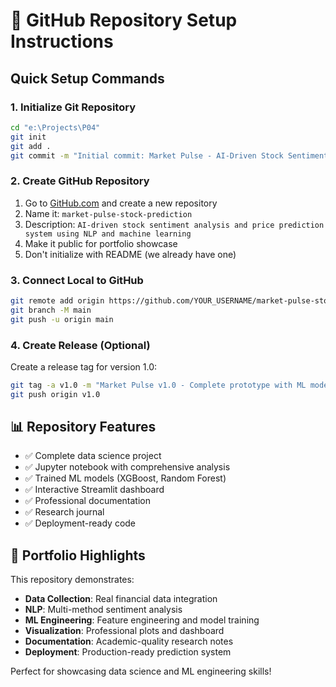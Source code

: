 # 🚀 GitHub Repository Setup Instructions

## Quick Setup Commands

### 1. Initialize Git Repository
```bash
cd "e:\Projects\P04"
git init
git add .
git commit -m "Initial commit: Market Pulse - AI-Driven Stock Sentiment Analysis"
```

### 2. Create GitHub Repository
1. Go to [GitHub.com](https://github.com) and create a new repository
2. Name it: `market-pulse-stock-prediction`
3. Description: `AI-driven stock sentiment analysis and price prediction system using NLP and machine learning`
4. Make it public for portfolio showcase
5. Don't initialize with README (we already have one)

### 3. Connect Local to GitHub
```bash
git remote add origin https://github.com/YOUR_USERNAME/market-pulse-stock-prediction.git
git branch -M main
git push -u origin main
```

### 4. Create Release (Optional)
Create a release tag for version 1.0:
```bash
git tag -a v1.0 -m "Market Pulse v1.0 - Complete prototype with ML models and dashboard"
git push origin v1.0
```

## 📊 Repository Features
- ✅ Complete data science project
- ✅ Jupyter notebook with comprehensive analysis
- ✅ Trained ML models (XGBoost, Random Forest)
- ✅ Interactive Streamlit dashboard
- ✅ Professional documentation
- ✅ Research journal
- ✅ Deployment-ready code

## 🎯 Portfolio Highlights
This repository demonstrates:
- **Data Collection**: Real financial data integration
- **NLP**: Multi-method sentiment analysis
- **ML Engineering**: Feature engineering and model training
- **Visualization**: Professional plots and dashboard
- **Documentation**: Academic-quality research notes
- **Deployment**: Production-ready prediction system

Perfect for showcasing data science and ML engineering skills!
